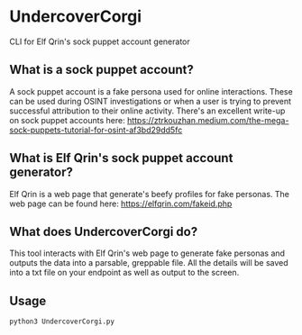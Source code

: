 # UndercoverCorgi
CLI for Elf Qrin's sock puppet account generator

## What is a sock puppet account?
A sock puppet account is a fake persona used for online interactions. These can be used during OSINT investigations or when a user is trying to prevent successful attribution to their online activity. There's an excellent write-up on sock puppet accounts here: 
https://ztrkouzhan.medium.com/the-mega-sock-puppets-tutorial-for-osint-af3bd29dd5fc

## What is Elf Qrin's sock puppet account generator?
Elf Qrin is a web page that generate's beefy profiles for fake personas. The web page can be found here: https://elfqrin.com/fakeid.php

## What does UndercoverCorgi do?
This tool interacts with Elf Qrin's web page to generate fake personas and outputs the data into a parsable, greppable file. All the details will be saved into a txt file on your endpoint as well as output to the screen.

## Usage
`python3 UndercoverCorgi.py`
